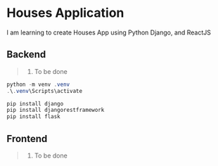 # Houses Application

I am learning to create Houses App using Python Django, and ReactJS

## Backend

> 1. To be done

```powershell
python -m venv .venv
.\.venv\Scripts\activate

pip install django
pip install djangorestframework
pip install flask
```

## Frontend

> 1. To be done
